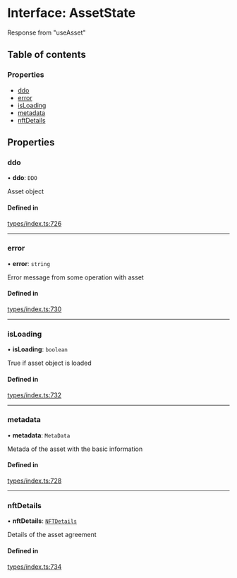 # Interface: AssetState

Response from "useAsset"

## Table of contents

### Properties

- [ddo](AssetState.md#ddo)
- [error](AssetState.md#error)
- [isLoading](AssetState.md#isloading)
- [metadata](AssetState.md#metadata)
- [nftDetails](AssetState.md#nftdetails)

## Properties

### ddo

• **ddo**: `DDO`

Asset object

#### Defined in

[types/index.ts:726](https://github.com/nevermined-io/react-components/blob/c41020d/catalog/src/types/index.ts#L726)

___

### error

• **error**: `string`

Error message from some operation with asset

#### Defined in

[types/index.ts:730](https://github.com/nevermined-io/react-components/blob/c41020d/catalog/src/types/index.ts#L730)

___

### isLoading

• **isLoading**: `boolean`

True if asset object is loaded

#### Defined in

[types/index.ts:732](https://github.com/nevermined-io/react-components/blob/c41020d/catalog/src/types/index.ts#L732)

___

### metadata

• **metadata**: `MetaData`

Metada of the asset with the basic information

#### Defined in

[types/index.ts:728](https://github.com/nevermined-io/react-components/blob/c41020d/catalog/src/types/index.ts#L728)

___

### nftDetails

• **nftDetails**: [`NFTDetails`](NFTDetails.md)

Details of the asset agreement

#### Defined in

[types/index.ts:734](https://github.com/nevermined-io/react-components/blob/c41020d/catalog/src/types/index.ts#L734)
